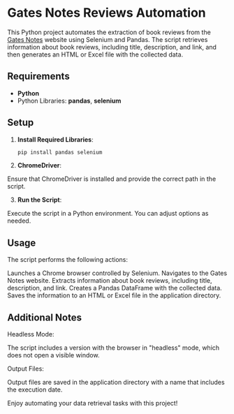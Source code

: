 # Gates Notes Reviews Automation

This Python project automates the extraction of book reviews from the [Gates Notes](https://www.gatesnotes.com/Books#AllReviews) website using Selenium and Pandas. The script retrieves information about book reviews, including title, description, and link, and then generates an HTML or Excel file with the collected data.

## Requirements

- **Python**
- Python Libraries: **pandas**, **selenium**

## Setup

1. **Install Required Libraries**:

   ```bash
   pip install pandas selenium

2. **ChromeDriver**:

Ensure that ChromeDriver is installed and provide the correct path in the script.

3. **Run the Script**:

Execute the script in a Python environment. You can adjust options as needed.

## Usage

The script performs the following actions:

Launches a Chrome browser controlled by Selenium.
Navigates to the Gates Notes website.
Extracts information about book reviews, including title, description, and link.
Creates a Pandas DataFrame with the collected data.
Saves the information to an HTML or Excel file in the application directory.

## Additional Notes

Headless Mode:

The script includes a version with the browser in "headless" mode, which does not open a visible window.

Output Files:

Output files are saved in the application directory with a name that includes the execution date.

Enjoy automating your data retrieval tasks with this project!
